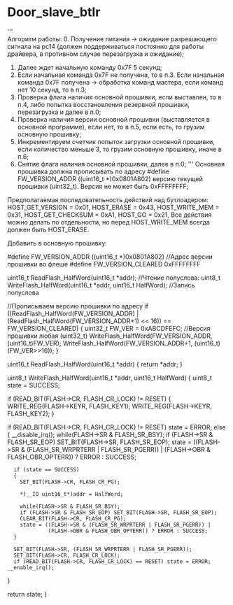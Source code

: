 # Door_slave_btlr
''' <br>
Алгоритм работы:
0. Получение питания -> ожидание разрешающего сигнала на pc14 (должен поддерживаться постоянно для работы драйвера, в противном случае перезагрузка и ожидание);
1. Далее ждет начальную команду 0x7F 5 секунд;
2. Если начальная команда 0x7F не получена, то в п.3. Если начальная команда 0x7F получена -> обработка команд мастера, если команд нет 10 секунд, то в п.3;
3. Проверка флага наличия основной прошивки, если выставлен, то в п.4, либо попытка восстановления резервной прошивки, перезагрузка и далее в п.0;
4. Проверка наличия версии основной прошивки (выставляется в основной программе), если нет, то в п.5, если есть, то грузим основную прошивку;
5. Инкрементируем счетчик попыток загрузки основной прошивки, если количество меньше 3, то грузим основную прошивку, иначе в п.6;
6. Снятие флага наличия основной прошивки, далее в п.0;
'''
Основная прошивка должна прописывать по адресу #define FW_VERSION_ADDR ((uint16_t *)0x0801A802) версию текущей прошивки (uint32_t). Версия не может быть 0xFFFFFFFF;

Предполагаемая последовательность действий над бутлоадером:
  HOST_GET_VERSION = 0x01,
  HOST_ERASE = 0x43,
  HOST_WRITE_MEM = 0x31,
  HOST_GET_CHECKSUM = 0xA1,
  HOST_GO = 0x21,
Все действия можно делать по отдельности, но перед HOST_WRITE_MEM всегда должен быть HOST_ERASE.

Добавить в основную прошивку:

#define FW_VERSION_ADDR ((uint16_t *)0x0801A802) //Адрес версии прошивки во флеше
#define FW_VERSION_CLEARED 0xFFFFFFFF

uint16_t ReadFlash_HalfWord(uint16_t *addr); //Чтение полуслова:
uint8_t WriteFlash_HalfWord(uint16_t *addr, uint16_t HalfWord); //Запись полуслова

//Прописываем версию прошивки по адресу
if ((ReadFlash_HalfWord(FW_VERSION_ADDR) | (ReadFlash_HalfWord(FW_VERSION_ADDR+1) << 16)) == FW_VERSION_CLEARED)
{
  uint32_t FW_VER = 0xABCDFEFC; //Версия прошивки любая (uint32_t)
  WriteFlash_HalfWord(FW_VERSION_ADDR, (uint16_t)FW_VER);
  WriteFlash_HalfWord(FW_VERSION_ADDR+1, (uint16_t)(FW_VER>>16));
}

uint16_t ReadFlash_HalfWord(uint16_t *addr)
{
  return *addr;
}

uint8_t WriteFlash_HalfWord(uint16_t *addr, uint16_t HalfWord)
{
  uint8_t state = SUCCESS;

  if (READ_BIT(FLASH->CR, FLASH_CR_LOCK) != RESET)
  {
    WRITE_REG(FLASH->KEYR, FLASH_KEY1);
    WRITE_REG(FLASH->KEYR, FLASH_KEY2);
  }
  
  if (READ_BIT(FLASH->CR, FLASH_CR_LOCK) != RESET) state = ERROR;
  else
  {
    __disable_irq();
      while(FLASH->SR & FLASH_SR_BSY);
      if (FLASH->SR & FLASH_SR_EOP) SET_BIT(FLASH->SR, FLASH_SR_EOP);
      state = ((FLASH->SR & (FLASH_SR_WRPRTERR | FLASH_SR_PGERR)) | 
               (FLASH->OBR & FLASH_OBR_OPTERR)) ? ERROR : SUCCESS;

      if (state == SUCCESS)
      {
        SET_BIT(FLASH->CR, FLASH_CR_PG);

        *(__IO uint16_t*)addr = HalfWord;

        while(FLASH->SR & FLASH_SR_BSY);
        if (FLASH->SR & FLASH_SR_EOP) SET_BIT(FLASH->SR, FLASH_SR_EOP);
        CLEAR_BIT(FLASH->CR, FLASH_CR_PG);
        state = ((FLASH->SR & (FLASH_SR_WRPRTERR | FLASH_SR_PGERR)) | 
                 (FLASH->OBR & FLASH_OBR_OPTERR)) ? ERROR : SUCCESS;
      }        

      SET_BIT(FLASH->SR, (FLASH_SR_WRPRTERR | FLASH_SR_PGERR));
      SET_BIT(FLASH->CR, FLASH_CR_LOCK);
      if (READ_BIT(FLASH->CR, FLASH_CR_LOCK) == RESET) state = ERROR;
    __enable_irq();
  }

  return state;
}
